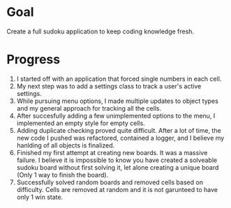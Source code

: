 # Goal
Create a full sudoku application to keep coding knowledge fresh.

# Progress
1. I started off with an application that forced single numbers in each cell.
2. My next step was to add a settings class to track a user's active settings.
3. While pursuing menu options, I made multiple updates to object types and my general approach for tracking all the cells.
4. After succesfully adding a few unimplemented options to the menu, I implemented an empty style for empty cells.
5. Adding duplicate checking proved quite difficult. After a lot of time, the new code I pushed was refactored, contained a logger, and I believe my hanlding of all objects is finalized.
6. Finished my first attempt at creating new boards. It was a massive failure. I believe it is impossible to know you have created a solveable sudoku board without first solving it, let alone creating a unique board (Only 1 way to finish the board).
7. Successfully solved random boards and removed cells based on difficulty. Cells are removed at random and it is not garunteed to have only 1 win state.

